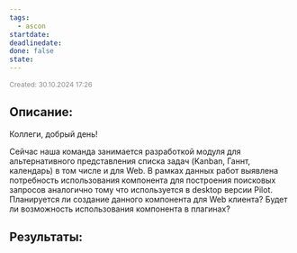 ```yaml
---
tags:
  - ascon
startdate: 
deadlinedate: 
done: false
state:
---
```

<span style="font-size:12px; color:#888888;">Created: 30.10.2024 17:26</span>

## Описание:
Коллеги, добрый день!

Сейчас наша команда занимается разработкой модуля для альтернативного представления списка задач (Kanban, Ганнт, календарь) в том числе и для Web. В рамках данных работ выявлена потребность использования компонента для построения поисковых запросов аналогично тому что используется в desktop версии Pilot. Планируется ли создание данного компонента для Web клиента? Будет ли возможность использования компонента в плагинах?


## Результаты:


